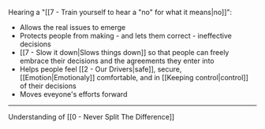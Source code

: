 Hearing a "[[7 - Train yourself to hear a "no" for what it means|no]]":

- Allows the real issues to emerge
- Protects people from making - and lets them correct - ineffective decisions
- [[7 - Slow it down|Slows things down]] so that people can freely embrace their decisions and the agreements they enter into
- Helps people feel [[2 - Our Drivers|safe]], secure, [[Emotion|Emotionaly]] comfortable, and in [[Keeping control|control]] of their decisions
- Moves eveyone's efforts forward

---

Understanding of [[0 - Never Split The Difference]]
